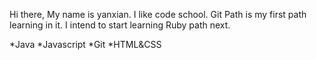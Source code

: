 Hi there,
My name is yanxian.
I like code school. Git Path is my first path learning in it.
I intend to start learning Ruby path next.

*Java
*Javascript
*Git
*HTML&CSS


